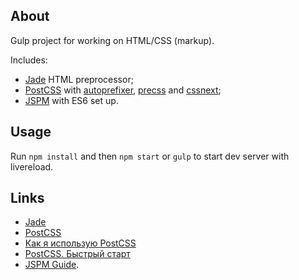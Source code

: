 ## About

Gulp project for working on HTML/CSS (markup).

Includes:
- [Jade](http://jade-lang.com) HTML preprocessor;
- [PostCSS](https://github.com/postcss/postcss) with [autoprefixer](https://github.com/postcss/autoprefixer), [precss](https://github.com/jonathantneal/precss) and [cssnext](http://cssnext.io);
- [JSPM](http://jspm.io) with ES6 set up.

## Usage

Run `npm install` and then `npm start` or `gulp` to start dev server with livereload.


## Links

- [Jade](http://jade-lang.com)
- [PostCSS](https://github.com/postcss/postcss)
- [Как я использую PostCSS](https://habrahabr.ru/post/265449/)
- [PostCSS. Быстрый старт](https://habrahabr.ru/post/271739/)
- [JSPM Guide](https://habrahabr.ru/post/256095/).
